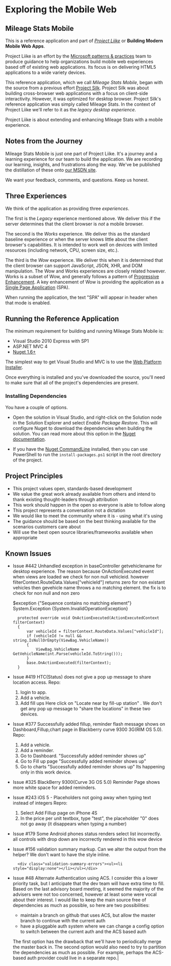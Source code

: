 # Exploring the Mobile Web

## Mileage Stats Mobile

This is a  reference application and part of [_Project Liike_](http://aka.ms/mobile-web) or __Building Modern Mobile Web Apps__.

Project Liike is an effort by the [Microsoft patterns & practices](http://msdn.microsoft.com/practices) team to produce guidance to help organizations build mobile web experiences based off of existing web applications. Its focus is on delivering HTML5 applications to a wide variety devices.

This reference application, which we call _Mileage Stats Mobile_, began with the source from a previous effort [Project Silk](http://silk.codeplex.com/). Project Silk was about building cross-browser web applications with a focus on client-side interactivity. However, it was optimized for desktop browser. Project Silk's reference application was simply called Mileage Stats. In the context of Project Liike we'll refer to it as the _legacy desktop experience_.

Project Liike is about extending and enhancing Mileage Stats with a mobile experience.

## Notes from the Journey

Mileage Stats Mobile is just one part of Project Liike. It's a journey and a learning experience for our team to build the application. We are recording our learning, insights, and frustrations along the way. We've be published the distillation of these onto [our MSDN site](http://aka.ms/mobile-web).

We want your feedback, comments, and questions. Keep us honest.

## Three Experiences

We think of the application as providing three _experiences_.

The first is the _Legacy_ experience mentioned above. We deliver this if the server determines that the client browser is _not_ a mobile browser.

The second is the _Works_ experience. We deliver this as the standard baseline experience or when the server knows little about the client browser's capabilities. It is intended to work well on devices with limited resources (including network, CPU, screen size, etc.).

The third is the _Wow_ experience. We deliver this when it is determined that the client browser can support JavaScript, JSON, XHR, and DOM manipulation. The Wow and Works experiences are closely related however. Works is a subset of Wow, and generally follows a pattern of [Progressive Enhancement](http://en.wikipedia.org/wiki/Progressive_Enhancement). A key enhancement of Wow is providing the application as a [Single Page Application](http://en.wikipedia.org/wiki/Single_Page_Application) (SPA).

When running the application, the text "SPA" will appear in header when that mode is enabled.

## Running the Reference Application

The minimum requirement for building and running Mileage Stats Mobile is:

- Visual Studio 2010 Express with SP1
- ASP.NET MVC 4
- [Nuget 1.6+](https://nuget.org/)

The simplest way to get Visual Studio and MVC is to use the [Web Platform Installer](http://www.microsoft.com/web/downloads/platform.aspx).

Once everything is installed and you've downloaded the source, you'll need to make sure that all of the project's dependencies are present.

### Installing Dependencies

You have a couple of options.

- Open the solution in Visual Studio, and right-click on the Solution node in the Solution Explorer and select _Enable Package Restore_. This will configure Nuget to download the dependencies when building the solution. You can read more about this option in the [Nuget documentation](http://docs.nuget.org/docs/workflows/using-nuget-without-committing-packages). 

- If you have the [Nuget CommandLine](http://www.nuget.org/packages/NuGet.CommandLine) installed, then you can use PowerShell to run the `install-packages.ps1` script in the root directory of the project.

## Project Principles

- This project values open, standards-based development
- We value the great work already available from others and intend to thank existing thought-leaders through attribution
- This work should happen in the open so everyone is able to follow along
- This project represents a conversation not a dictation
- We would like to meet the community where it is - using what it's using
- The guidance should be based on the best thinking available for the scenarios customers care about
- Will use the best open source libraries/frameworks available when appropriate

## Known Issues

- Issue #442 Unhandled exception in baseController getvehiclename for desktop experience. The reason because OnActionExecuted event when views are loaded we check for non null vehicleid. however filterContext.RouteData.Values["vehicleId"] returns zero for non existant vehicles then gevehicle name throws a no matching element. the fix is to check for non null and non zero

	 $exception	{"Sequence contains no matching element"}	System.Exception {System.InvalidOperationException}
	
        protected override void OnActionExecuted(ActionExecutedContext filterContext)
        {
            var vehicleId = filterContext.RouteData.Values["vehicleId"];
            if (vehicleId != null && string.IsNullOrEmpty(ViewBag.VehicleName))
            {
                ViewBag.VehicleName = GetVehicleName(int.Parse(vehicleId.ToString()));
            }
            base.OnActionExecuted(filterContext);
        }

- Issue #419 HTC(Status) does not give a pop up message to share location access.
Repo: 
	1. login to app. 
	2. Add a vehicle. 
	3. Add fill ups
Here click on "Locate near by fill-up station" . 
We don't get any pop up message to "share the locations" in these two devices.

- Issue #377 Successfully added fillup, reminder flash message shows on Dashboard,Fillup,chart page in Blackberry curve 9300 3G(RIM OS 5.0).
Repo:	
	1. Add a vehicle.
	2. Add a reminder.
	3. Go to Dashboard.
	 "Successfully added reminder shows up"
	4. Go to Fill up page
	 "Successfully added reminder shows up"
	5. Go to charts
	 "Successfully added reminder shows up"
	Its happening only in this work device.

- Issue #325 BlackBerry 9300(Curve 3G OS 5.0) Reminder Page shows more white space for added reminders.

- Issue #243 iOS 5 - Placeholders not going away when typing text instead of integers
Repro:
	1. Select Add Fillup page on iPhone 4S
	2. In the price per unit textbox, type "test", the placeholder "0" does not go away (it disappears when typing a number)

- Issue #179 Some Android phones status renders select list incorrectly. 	all controls with drop down are incorrectly rendered in this wow device

- Issue #156 validation summary markup.
Can we alter the output from the helper? We don't want to have the style inline.

        <div class="validation-summary-errors"><ul><li style="display:none"></li></ul></div>

- Issue #48 Alternate Authentication using ACS. I consider this a lower priority task, but I anticipate that the dev team will have extra time to fill.
Based on the last advisory board meeting, it seemed the majority of the advisers were not too concerned, however at least some were vocal about their interest. 
I would like to keep the main source free of dependencies as much as possible, so here are two possibilities:
	- maintain a branch on github that uses ACS, but allow the master branch to continue with the current auth 
	- have a pluggable auth system where we can change a config option to switch between the current auth and the ACS based auth

	The first option has the drawback that we'll have to periodically merge the master back in.
The second option would also need to try to partition the dependencies as much as possible. For example, perhaps the ACS-based auth provider could live in a separate repo.|